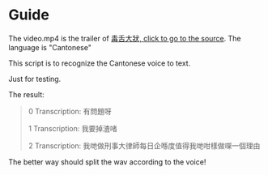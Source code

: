 # Guide

The video.mp4 is the trailer of [毒舌大狀, click to go to the source](https://www.youtube.com/watch?v=p2aHzxuyYgI). The language is <a>"Cantonese"</a>

This script is to recognize the Cantonese voice to text.

Just for testing.

The result:

> 0
> Transcription: 有問題呀
> 
> 1
> Transcription: 我要掉渣啫
> 
> 2
> Transcription: 我哋做刑事大律師每日企喺度值得我哋咁樣做㗎一個理由

The better way should split the wav according to the voice!


